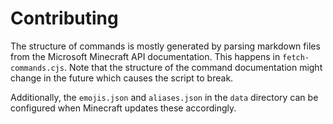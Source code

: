 # Contributing

The structure of commands is mostly generated by parsing markdown files from
the Microsoft Minecraft API documentation. This happens in `fetch-commands.cjs`.
Note that the structure of the command documentation might change in the future
which causes the script to break.

Additionally, the `emojis.json` and `aliases.json` in the `data` directory can
be configured when Minecraft updates these accordingly.
